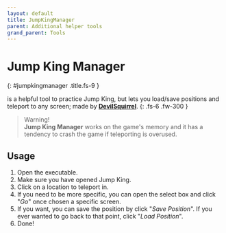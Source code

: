 ```yaml
---
layout: default
title: JumpKingManager
parent: Additional helper tools
grand_parent: Tools
---
```


# Jump King Manager <a target="_blank" title="Download tool" href="https://github.com/ShootMe/LiveSplit.JumpKing/releases/latest"><ion-icon name="download"></ion-icon></a><a title="Go to repository" target="_blank" href="https://github.com/ShootMe/LiveSplit.JumpKing/tree/master/JumpKingManager"><ion-icon name="logo-github"></ion-icon></a>
{: #jumpkingmanager .title.fs-9 }

is a helpful tool to practice Jump King, but lets you load/save positions and teleport to any screen; made by [**DevilSquirrel**](https://github.com/ShootMe).
{: .fs-6 .fw-300 }
<!-- more -->

> Warning!
    <br>**Jump King Manager** works on the game's memory and it has a tendency to crash the game if teleporting is overused.

## Usage

1. Open the executable.
2. Make sure you have opened Jump King.
3. Click on a location to teleport in.
4. If you need to be more specific, you can open the select box and click "*Go*" once chosen a specific screen.
5. If you want, you can save the position by click "*Save Position*". If you ever wanted to go back to that point, click "*Load Position*".
6. Done!